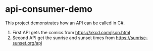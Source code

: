 # api-consumer-demo

This project demonstrates how an API can be called in C#. 
1. First API gets the comics from https://xkcd.com/json.html
2. Second API get the sunrise and sunset times from https://sunrise-sunset.org/api


